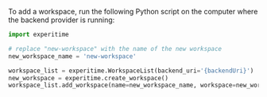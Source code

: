 [//]: # "This file was automatically generated by jinjaroot. Do not edit directly."
To add a workspace, run the following Python script on the computer where the backend provider is running:

```python
import experitime

# replace "new-workspace" with the name of the new workspace
new_workspace_name = 'new-workspace'

workspace_list = experitime.WorkspaceList(backend_uri='{backendUri}')
new_workspace = experitime.create_workspace()
workspace_list.add_workspace(name=new_workspace_name, workspace=new_workspace)
```